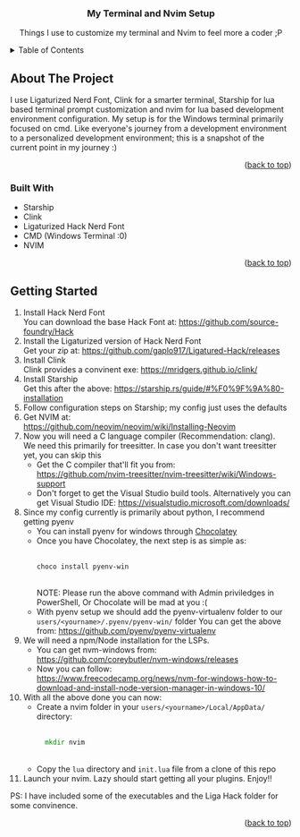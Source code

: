 <!-- PROJECT -->
<h3 align="center">My Terminal and Nvim Setup</h3>

<p align="center">
Things I use to customize my terminal and Nvim to feel more a coder ;P
</p>


<!-- TABLE OF CONTENTS -->
<details>
  <summary>Table of Contents</summary>
  <ol>
    <li>
      <a href="#about-the-project">About The Project</a>
      <ul>
        <li><a href="#built-with">Built With</a></li>
      </ul>
    </li>
    <li>
      <a href="#getting-started">Getting Started</a>
    </li>
  </ol>
</details>

<!-- ABOUT THE PROJECT -->
## About The Project

I use Ligaturized Nerd Font, Clink for a smarter terminal, Starship for lua based terminal prompt customization and nvim for lua based development environment configuration. My setup is for the Windows terminal primarily focused on cmd. Like everyone's journey from a development environment to a personalized development environment; this is a snapshot of the current point in my journey :)
<p align="right">(<a href="#readme-top">back to top</a>)</p>

### Built With

* Starship
* Clink
* Ligaturized Hack Nerd Font
* CMD (Windows Terminal :0)
* NVIM

<p align="right">(<a href="#readme-top">back to top</a>)</p>


<!-- GETTING STARTED -->
## Getting Started

1. Install Hack Nerd Font <br />
  You can download the base Hack Font at: https://github.com/source-foundry/Hack <br />
2. Install the Ligaturized version of Hack Nerd Font <br />
  Get your zip at: https://github.com/gaplo917/Ligatured-Hack/releases <br />
3. Install Clink <br />
  Clink provides a convinent exe: https://mridgers.github.io/clink/ <br />
4. Install Starship <br />
  Get this after the above: https://starship.rs/guide/#%F0%9F%9A%80-installation <br />
5. Follow configuration steps on Starship; my config just uses the defaults <br />
6. Get NVIM at: <br />
  https://github.com/neovim/neovim/wiki/Installing-Neovim <br />
7. Now you will need a C language compiler (Recommendation: clang). <br />
  We need this primarily for treesitter. In case you don't want treesitter yet, you can skip this<br />
    * Get the C compiler that'll fit you from: <br />
      https://github.com/nvim-treesitter/nvim-treesitter/wiki/Windows-support
    * Don't forget to get the Visual Studio build tools. Alternatively you can get Visual Studio IDE:
      https://visualstudio.microsoft.com/downloads/
8. Since my config currently is primarily about python, I recommend getting pyenv
    * You can install pyenv for windows through <a href="https://chocolatey.org/install">Chocolatey</a>
    * Once you have Chocolatey, the next step is as simple as:<br /><br />
      ```pwsh
      choco install pyenv-win
      ```
      <br />
      NOTE: Please run the above command with Admin priviledges in PowerShell, Or Chocolate will be mad at you :(
    * With pyenv setup we should add the pyenv-virtualenv folder to our `users/<yourname>/.pyenv/pyenv-win/` folder
      You can get the above from: https://github.com/pyenv/pyenv-virtualenv
9. We will need a npm/Node installation for the LSPs. <br/>
    * You can get nvm-windows from: <br />
      https://github.com/coreybutler/nvm-windows/releases
    * Now you can follow: <br />
      https://www.freecodecamp.org/news/nvm-for-windows-how-to-download-and-install-node-version-manager-in-windows-10/
10. With all the above done you can now:
    * Create a nvim folder in your `users/<yourname>/Local/AppData/` directory: <br /> <br />
      ```cmd
        mkdir nvim
      ```
      <br />
    * Copy the `lua` directory and `init.lua` file from a clone of this repo
11. Launch your nvim. Lazy should start getting all your plugins. Enjoy!!

PS: I have included some of the executables and the Liga Hack folder for some convinence.

<p align="right">(<a href="#readme-top">back to top</a>)</p>

